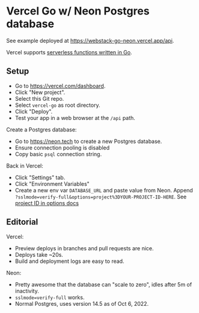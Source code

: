 # Vercel Go w/ Neon Postgres database

See example deployed at
<https://webstack-go-neon.vercel.app/api>.

Vercel supports [serverless functions written in
Go](https://vercel.com/docs/concepts/functions/supported-languages#go).

## Setup

* Go to <https://vercel.com/dashboard>.
* Click "New project".
* Select this Git repo.
* Select `vercel-go` as root directory.
* Click "Deploy".
* Test your app in a web browser at the `/api` path.

Create a Postgres database:

* Go to <https://neon.tech> to create a new Postgres database.
* Ensure connection pooling is disabled
* Copy basic `psql` connection string.

Back in Vercel:

* Click "Settings" tab.
* Click "Environment Variables"
* Create a new env var `DATABASE_URL` and paste value from Neon.
  Append `?sslmode=verify-full&options=project%3DYOUR-PROJECT-ID-HERE`.
  See [project ID in options docs](https://neon.tech/docs/how-to-guides/connectivity-issues/#a-pass-project-id-in-options)

## Editorial

Vercel:

* Preview deploys in branches and pull requests are nice.
* Deploys take ~20s.
* Build and deployment logs are easy to read.

Neon:

* Pretty awesome that the database can "scale to zero",
  idles after 5m of inactivity.
* `sslmode=verify-full` works.
* Normal Postgres, uses version 14.5 as of Oct 6, 2022.
